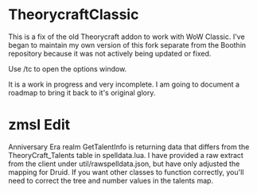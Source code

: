 # TheorycraftClassic
This is a fix of the old Theorycraft addon to work with WoW Classic. I've began to maintain my own version of this fork separate from the Boothin repository because it was not actively being updated or fixed.

Use /tc to open the options window.

It is a work in progress and very incomplete. I am going to document a roadmap to bring it back to it's original glory.

# zmsl Edit
Anniversary Era realm GetTalentInfo is returning data that differs from the TheoryCraft_Talents table in spelldata.lua. I have provided a raw extract from the client under util/rawspelldata.json, but have only adjusted the mapping for Druid. If you want other classes to function correctly, you'll need to correct the tree and number values in the talents map.